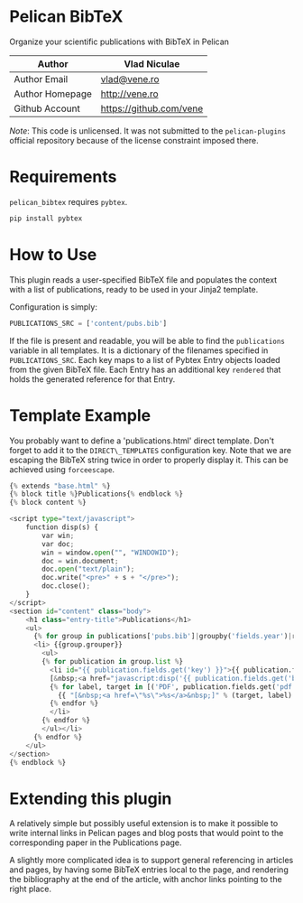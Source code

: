 Pelican BibTeX
==============

Organize your scientific publications with BibTeX in Pelican

Author          | Vlad Niculae
----------------|-----
Author Email    | vlad@vene.ro
Author Homepage | http://vene.ro
Github Account  | https://github.com/vene

*Note*: This code is unlicensed. It was not submitted to the `pelican-plugins`
official repository because of the license constraint imposed there.


Requirements
============

`pelican_bibtex` requires `pybtex`.

```bash
pip install pybtex
```

How to Use
==========

This plugin reads a user-specified BibTeX file and populates the context with
a list of publications, ready to be used in your Jinja2 template.

Configuration is simply:

```python
PUBLICATIONS_SRC = ['content/pubs.bib']
```

If the file is present and readable, you will be able to find the `publications`
variable in all templates.  It is a dictionary of the filenames specified in
`PUBLICATIONS_SRC`. Each key maps to a list of Pybtex Entry objects loaded from
the given BibTeX file. Each Entry has an additional key `rendered` that holds
the generated reference for that Entry.

Template Example
================

You probably want to define a 'publications.html' direct template.  Don't forget
to add it to the `DIRECT\_TEMPLATES` configuration key.  Note that we are escaping
the BibTeX string twice in order to properly display it.  This can be achieved
using `forceescape`.

```python
{% extends "base.html" %}
{% block title %}Publications{% endblock %}
{% block content %}

<script type="text/javascript">
    function disp(s) {
        var win;
        var doc;
        win = window.open("", "WINDOWID");
        doc = win.document;
        doc.open("text/plain");
        doc.write("<pre>" + s + "</pre>");
        doc.close();
    }
</script>
<section id="content" class="body">
    <h1 class="entry-title">Publications</h1>
    <ul>
      {% for group in publications['pubs.bib']|groupby('fields.year')|reverse %}
      <li> {{group.grouper}}
        <ul>
        {% for publication in group.list %}
          <li id="{{ publication.fields.get('key') }}">{{ publication.fields.get('rendered') }}
          [&nbsp;<a href="javascript:disp('{{ publication.fields.get('bibtex')|replace('\n', '\\n')|escape|forceescape }}');">Bibtex</a>&nbsp;]
          {% for label, target in [('PDF', publication.fields.get('pdf')), ('Slides', publication.fields.get('slides')), ('Poster', publication.fields.get('poster'))] %}
            {{ "[&nbsp;<a href=\"%s\">%s</a>&nbsp;]" % (target, label) if target }}
          {% endfor %}
          </li>
        {% endfor %}
        </ul></li>
      {% endfor %}
    </ul>
</section>
{% endblock %}
```

Extending this plugin
=====================

A relatively simple but possibly useful extension is to make it possible to
write internal links in Pelican pages and blog posts that would point to the
corresponding paper in the Publications page.

A slightly more complicated idea is to support general referencing in articles
and pages, by having some BibTeX entries local to the page, and rendering the
bibliography at the end of the article, with anchor links pointing to the right
place.
